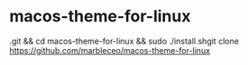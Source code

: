 # macos-theme-for-linux
.git &amp;&amp; cd macos-theme-for-linux &amp;&amp; sudo ./install.shgit clone https://github.com/marbleceo/macos-theme-for-linux
